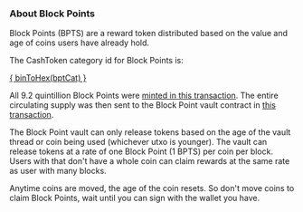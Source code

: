 <script>
    import { BPTS as bptCat } from '@unspent/blockpoint';
    import { binToHex } from "@bitauth/libauth";
</script>

### About Block Points

Block Points (BPTS) are a reward token distributed based on the value and age of coins users have already hold. 


The CashToken category id for Block Points is:


[{ binToHex(bptCat) }](https://explorer.salemkode.com/token/7fe0cd5197494e47ade81eb164dcdbd51859ffbe581fe4a818085d56b2f3062c)


All 9.2 quintillion Block Points were [minted in this transaction](https://explorer.salemkode.com/tx/2420c5803f7318160bd4ed6729eecb8385688b79fa5653b8c64a1a8167b5e79f). The entire circulating supply was then sent to the Block Point vault contract in [this transaction](https://explorer.salemkode.com/address/bitcoincash:r0ak899wsk9mr9wz78tw2pnppumzry6ypejfvsad6u4vrj4kdewpwsmza35av).

The Block Point vault can only release tokens based on the age of the vault thread or coin being used (whichever utxo is younger). The vault can release tokens at a rate of one Block Point (1 BPTS) per coin per block. Users with that don't have a whole coin can claim rewards at the same rate as user with many blocks.

Anytime coins are moved, the age of the coin resets. So don't move coins to claim Block Points, wait until you can sign with the wallet you have. 

